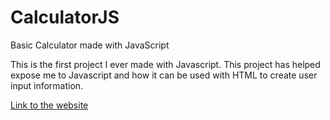 # CalculatorJS
Basic Calculator made with JavaScript

This is the first project I ever made with Javascript. This project has helped expose me to Javascript and how it can be used with HTML to create user input information.

[Link to the website](https://dorwinl3894.github.io/CalculatorJS/)
